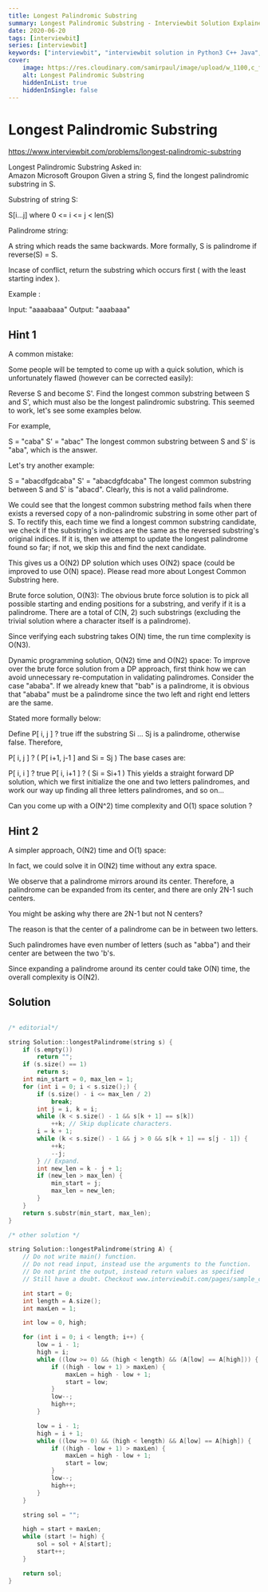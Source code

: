 ```yaml
---
title: Longest Palindromic Substring
summary: Longest Palindromic Substring - Interviewbit Solution Explained
date: 2020-06-20
tags: [interviewbit]
series: [interviewbit]
keywords: ["interviewbit", "interviewbit solution in Python3 C++ Java", "Longest Palindromic Substring Solution Explained"]
cover:
    image: https://res.cloudinary.com/samirpaul/image/upload/w_1100,c_fit,co_rgb:FFFFFF,l_text:Arial_75_bold:Longest Palindromic Substring - Solution Explained/problem-solving.webp
    alt: Longest Palindromic Substring
    hiddenInList: true
    hiddenInSingle: false
---
```


# Longest Palindromic Substring

https://www.interviewbit.com/problems/longest-palindromic-substring



Longest Palindromic Substring
Asked in:  
Amazon
Microsoft
Groupon
Given a string S, find the longest palindromic substring in S.

Substring of string S:

S[i...j] where 0 <= i <= j < len(S)

Palindrome string:

A string which reads the same backwards. More formally, S is palindrome if reverse(S) = S.

Incase of conflict, return the substring which occurs first ( with the least starting index ).

Example :

Input: "aaaabaaa"
Output: "aaabaaa"


## Hint 1

A common mistake:

Some people will be tempted to come up with a quick solution, which is unfortunately flawed (however can be corrected easily):

 Reverse S and become S'. Find the longest common substring between S and S', which must also be the longest palindromic substring. 
This seemed to work, let's see some examples below.

For example,

S = "caba" 
S' = "abac"
The longest common substring between S and S' is "aba", which is the answer.

Let's try another example:

S = "abacdfgdcaba"
S' = "abacdgfdcaba"
The longest common substring between S and S' is "abacd". Clearly, this is not a valid palindrome.

We could see that the longest common substring method fails when there exists a reversed copy of a non-palindromic substring in some other part of S. To rectify this, each time we find a longest common substring candidate, we check if the substring's indices are the same as the reversed substring's original indices. If it is, then we attempt to update the longest palindrome found so far; if not, we skip this and find the next candidate.

This gives us a O(N2) DP solution which uses O(N2) space (could be improved to use O(N) space). Please read more about Longest Common Substring here.

Brute force solution, O(N3):
The obvious brute force solution is to pick all possible starting and ending positions for a substring, and verify if it is a palindrome. There are a total of C(N, 2) such substrings (excluding the trivial solution where a character itself is a palindrome).

Since verifying each substring takes O(N) time, the run time complexity is O(N3).

Dynamic programming solution, O(N2) time and O(N2) space:
To improve over the brute force solution from a DP approach, first think how we can avoid unnecessary re-computation in validating palindromes. Consider the case "ababa". If we already knew that "bab" is a palindrome, it is obvious that "ababa" must be a palindrome since the two left and right end letters are the same.

Stated more formally below:

Define P[ i, j ] ? true iff the substring Si ... Sj is a palindrome, otherwise false.
Therefore,

P[ i, j ] ? ( P[ i+1, j-1 ] and Si = Sj )
The base cases are:

P[ i, i ] ? true
P[ i, i+1 ] ? ( Si = Si+1 )
This yields a straight forward DP solution, which we first initialize the one and two letters palindromes, and work our way up finding all three letters palindromes, and so on...

Can you come up with a O(N^2) time complexity and O(1) space solution ?

## Hint 2

A simpler approach, O(N2) time and O(1) space:

In fact, we could solve it in O(N2) time without any extra space.

We observe that a palindrome mirrors around its center. Therefore, a palindrome can be expanded from its center, and there are only 2N-1 such centers.

You might be asking why there are 2N-1 but not N centers?

The reason is that the center of a palindrome can be in between two letters.

Such palindromes have even number of letters (such as "abba") and their center are between the two 'b's.

Since expanding a palindrome around its center could take O(N) time, the overall complexity is O(N2).



## Solution

```cpp

/* editorial*/

string Solution::longestPalindrome(string s) {
	if (s.empty())
		return "";
	if (s.size() == 1)
		return s;
	int min_start = 0, max_len = 1;
	for (int i = 0; i < s.size();) {
		if (s.size() - i <= max_len / 2)
			break;
		int j = i, k = i;
		while (k < s.size() - 1 && s[k + 1] == s[k])
			++k; // Skip duplicate characters.
		i = k + 1;
		while (k < s.size() - 1 && j > 0 && s[k + 1] == s[j - 1]) {
			++k;
			--j;
		} // Expand.
		int new_len = k - j + 1;
		if (new_len > max_len) {
			min_start = j;
			max_len = new_len;
		}
	}
	return s.substr(min_start, max_len);
}

/* other solution */

string Solution::longestPalindrome(string A) {
	// Do not write main() function.
	// Do not read input, instead use the arguments to the function.
	// Do not print the output, instead return values as specified
	// Still have a doubt. Checkout www.interviewbit.com/pages/sample_codes/ for more details

	int start = 0;
	int length = A.size();
	int maxLen = 1;

	int low = 0, high;

	for (int i = 0; i < length; i++) {
		low = i - 1;
		high = i;
		while ((low >= 0) && (high < length) && (A[low] == A[high])) {
			if ((high - low + 1) > maxLen) {
				maxLen = high - low + 1;
				start = low;
			}
			low--;
			high++;
		}

		low = i - 1;
		high = i + 1;
		while ((low >= 0) && (high < length) && A[low] == A[high]) {
			if ((high - low + 1) > maxLen) {
				maxLen = high - low + 1;
				start = low;
			}
			low--;
			high++;
		}
	}

	string sol = "";

	high = start + maxLen;
	while (start != high) {
		sol = sol + A[start];
		start++;
	}

	return sol;
}
```